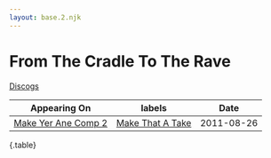 ```yaml
---
layout: base.2.njk
---
```


# From The Cradle To The Rave

[Discogs](https://www.discogs.com/artist/1856616-From-The-Cradle-To-The-Rave)

| Appearing On | labels | Date |
|---|---|---|
[Make Yer Ane Comp 2](../../releases/various-make-yer-ane-comp-2) | [Make That A Take](../../labels/make-that-a-take) | 2011-08-26 |

{.table}